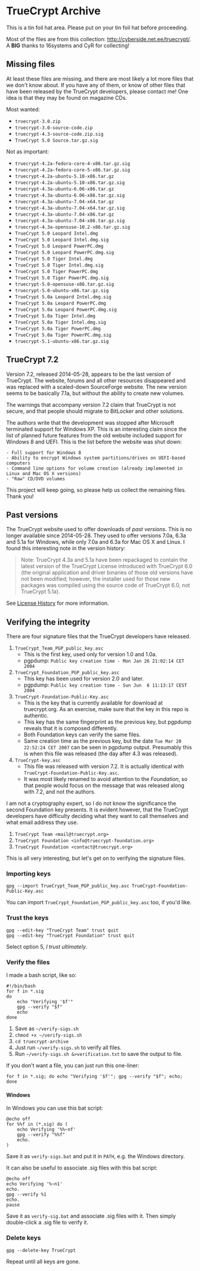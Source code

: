 # TrueCrypt Archive

This is a tin foil hat area. Please put on your tin foil hat before proceeding.

Most of the files are from this collection: http://cyberside.net.ee/truecrypt/. A **BIG** thanks to 16systems and CyR for collecting!


## Missing files

At least these files are missing, and there are most likely a lot more files that we don't know about. If you have any of them, or know of other files that have been released by the TrueCrypt developers, please contact me! One idea is that they may be found on magazine CDs.

Most wanted:

* `truecrypt-3.0.zip`
* `truecrypt-3.0-source-code.zip`
* `truecrypt-4.3-source-code.zip.sig`
* `TrueCrypt 5.0 Source.tar.gz.sig`

Not as important:

* `truecrypt-4.2a-fedora-core-4-x86.tar.gz.sig`
* `truecrypt-4.2a-fedora-core-5-x86.tar.gz.sig`
* `truecrypt-4.2a-ubuntu-5.10-x86.tar.gz`
* `truecrypt-4.2a-ubuntu-5.10-x86.tar.gz.sig`
* `truecrypt-4.3a-ubuntu-6.06-x86.tar.gz`
* `truecrypt-4.3a-ubuntu-6.06-x86.tar.gz.sig`
* `truecrypt-4.3a-ubuntu-7.04-x64.tar.gz`
* `truecrypt-4.3a-ubuntu-7.04-x64.tar.gz.sig`
* `truecrypt-4.3a-ubuntu-7.04-x86.tar.gz`
* `truecrypt-4.3a-ubuntu-7.04-x86.tar.gz.sig`
* `truecrypt-4.3a-opensuse-10.2-x86.tar.gz.sig`
* `TrueCrypt 5.0 Leopard Intel.dmg`
* `TrueCrypt 5.0 Leopard Intel.dmg.sig`
* `TrueCrypt 5.0 Leopard PowerPC.dmg`
* `TrueCrypt 5.0 Leopard PowerPC.dmg.sig`
* `TrueCrypt 5.0 Tiger Intel.dmg`
* `TrueCrypt 5.0 Tiger Intel.dmg.sig`
* `TrueCrypt 5.0 Tiger PowerPC.dmg`
* `TrueCrypt 5.0 Tiger PowerPC.dmg.sig`
* `truecrypt-5.0-opensuse-x86.tar.gz.sig`
* `truecrypt-5.0-ubuntu-x86.tar.gz.sig`
* `TrueCrypt 5.0a Leopard Intel.dmg.sig`
* `TrueCrypt 5.0a Leopard PowerPC.dmg`
* `TrueCrypt 5.0a Leopard PowerPC.dmg.sig`
* `TrueCrypt 5.0a Tiger Intel.dmg`
* `TrueCrypt 5.0a Tiger Intel.dmg.sig`
* `TrueCrypt 5.0a Tiger PowerPC.dmg`
* `TrueCrypt 5.0a Tiger PowerPC.dmg.sig`
* `truecrypt-5.1-ubuntu-x86.tar.gz.sig`


## TrueCrypt 7.2

Version 7.2, released 2014-05-28, appears to be the last version of TrueCrypt. The website, forums and all other resources disappeared and was replaced with a scaled-down SourceForge website. The new version seems to be basically 7.1a, but without the ability to create new volumes.

The warnings that accompany version 7.2 claim that TrueCrypt is not secure, and that people should migrate to BitLocker and other solutions.

The authors write that the development was stopped after Microsoft terminated support for Windows XP. This is an interesting claim since the list of planned future features from the old website included support for Windows 8 and UEFI. This is the list before the website was shut down:
```
- Full support for Windows 8
- Ability to encrypt Windows system partitions/drives on UEFI-based computers
- Command line options for volume creation (already implemented in Linux and Mac OS X versions)
- "Raw" CD/DVD volumes
```

This project will keep going, so please help us collect the remaining files. Thank you!


## Past versions

The TrueCrypt website used to offer downloads of _past versions_. This is no longer available since 2014-05-28. They used to offer versions 7.0a, 6.3a and 5.1a for Windows, while only 7.0a and 6.3a for Mac OS X and Linux. I found this interesting note in the version history:

> Note: TrueCrypt 4.3a and 5.1a have been repackaged to contain the latest version of the TrueCrypt License introduced with TrueCrypt 6.0 (the original application and driver binaries of those old versions have not been modified; however, the installer used for those new packages was compiled using the source code of TrueCrypt 6.0, not TrueCrypt 5.1a).

See [License History](doc/License-History.md) for more information.


## Verifying the integrity

There are four signature files that the TrueCrypt developers have released.

1. `TrueCrypt_Team_PGP_public_key.asc`
    * This is the first key, used only for version 1.0 and 1.0a.
    * pgpdump: `Public key creation time - Mon Jan 26 21:02:14 CET 2004`
2. `TrueCrypt_Foundation_PGP_public_key.asc`
    * This key has been used for version 2.0 and later.
    * pgpdump: `Public key creation time - Sun Jun  6 11:13:17 CEST 2004`
3. `TrueCrypt-Foundation-Public-Key.asc`
    * This is the key that is currently available for download at truecrypt.org. As an exercise, make sure that the key in this repo is authentic.
    * This key has the same fingerprint as the previous key, but pgpdump reveals that it is composed differently.
    * Both Foundation keys can verify the same files.
    * Same creation time as the previous key, but the date `Tue Mar 20 22:52:24 CET 2007` can be seen in pgpdump output. Presumably this is when this file was released (the day after 4.3 was released).
4. `TrueCrypt-key.asc` 
    * This file was released with version 7.2. It is actually identical with `TrueCrypt-Foundation-Public-Key.asc`.
    * It was most likely renamed to avoid attention to the _Foundation_, so that people would focus on the message that was released along with 7.2, and not the authors.

I am not a cryptography expert, so I do not know the significance the second Foundation key presents. It is evident however, that the TrueCrypt developers have difficulty deciding what they want to call themselves and what email address they use.

1. `TrueCrypt Team <mail@truecrypt.org>`
2. `TrueCrypt Foundation <info@truecrypt-foundation.org>`
3. `TrueCrypt Foundation <contact@truecrypt.org>`

This is all very interesting, but let's get on to verifying the signature files.


### Importing keys

```
gpg --import TrueCrypt_Team_PGP_public_key.asc TrueCrypt-Foundation-Public-Key.asc
```

You can import `TrueCrypt_Foundation_PGP_public_key.asc` too, if you'd like.


### Trust the keys

```
gpg --edit-key "TrueCrypt Team" trust quit
gpg --edit-key "TrueCrypt Foundation" trust quit
```

Select option 5, _I trust ultimately_.


### Verify the files

I made a bash script, like so:

```
#!/bin/bash
for f in *.sig
do
    echo "Verifying '$f'"
    gpg --verify "$f"
    echo
done
```
1. Save as `~/verify-sigs.sh`
2. `chmod +x ~/verify-sigs.sh`
3. `cd truecrypt-archive`
4. Just run `~/verify-sigs.sh` to verify all files.
5. Run `~/verify-sigs.sh &>verification.txt` to save the output to file.

If you don't want a file, you can just run this one-liner:
```
for f in *.sig; do echo "Verifying '$f'"; gpg --verify "$f"; echo; done
```

#### Windows

In Windows you can use this bat script:
```
@echo off
for %%f in (*.sig) do (
    echo Verifying '%%~nf'
    gpg --verify "%%f"
    echo.
)
```
Save it as `verify-sigs.bat` and put it in `PATH`, e.g. the Windows directory.

It can also be useful to associate .sig files with this bat script:
```
@echo off
echo Verifying '%~n1'
echo.
gpg --verify %1
echo.
pause
```
Save it as `verify-sig.bat` and associate .sig files with it. Then simply double-click a .sig file to verify it.


### Delete keys

```
gpg --delete-key TrueCrypt
```

Repeat until all keys are gone.
